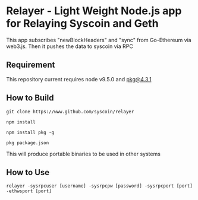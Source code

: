 Relayer - Light Weight Node.js app for Relaying Syscoin and Geth
================================================================

This app subscribes "newBlockHeaders" and "sync" from Go-Ethereum
via web3.js.  Then it pushes the data to syscoin via RPC

Requirement
-----------
This repository current requires node v9.5.0 and pkg@4.3.1


How to Build
------------
`git clone https://www.github.com/syscoin/relayer`

`npm install`

`npm install pkg -g`

`pkg package.json`

This will produce portable binaries to be used in other systems

How to Use
----------

`relayer -sysrpcuser [username] -sysrpcpw [password] -sysrpcport [port] -ethwsport [port]`
